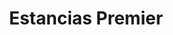 ---
title: "Estancias Premier"
url: /ciudad-autonoma-de-buenos-aires/estancias-premier/
shop: carnicero
---